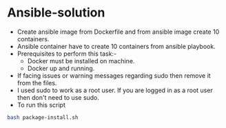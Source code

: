 # Ansible-solution
- Create ansible image from Dockerfile and from ansible image create 10 containers.
- Ansible container have to create 10 containers from ansible playbook.
- Prerequisites to perform this task:-
  * Docker must be installed on machine.
  * Docker up and running.
- If facing issues or warning messages regarding sudo then remove it from the files.
- I used sudo to work as a root user. If you are logged in as a root user then don't need to use sudo.
- To run this script
```bash
bash package-install.sh
```
